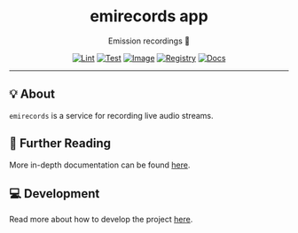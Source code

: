 <h1 align="center">emirecords app</h1>

<div align="center">

Emission recordings 📼

[![Lint](https://github.com/radio-aktywne/app-emirecords/actions/workflows/lint.yaml/badge.svg)](https://github.com/radio-aktywne/app-emirecords/actions/workflows/lint.yaml)
[![Test](https://github.com/radio-aktywne/app-emirecords/actions/workflows/test.yaml/badge.svg)](https://github.com/radio-aktywne/app-emirecords/actions/workflows/test.yaml)
[![Image](https://github.com/radio-aktywne/app-emirecords/actions/workflows/image.yaml/badge.svg)](https://github.com/radio-aktywne/app-emirecords/actions/workflows/image.yaml)
[![Registry](https://github.com/radio-aktywne/app-emirecords/actions/workflows/registry.yaml/badge.svg)](https://github.com/radio-aktywne/app-emirecords/actions/workflows/registry.yaml)
[![Docs](https://github.com/radio-aktywne/app-emirecords/actions/workflows/docs.yaml/badge.svg)](https://github.com/radio-aktywne/app-emirecords/actions/workflows/docs.yaml)

</div>

---

## 💡 About

`emirecords` is a service for recording live audio streams.

## 📄 Further Reading

More in-depth documentation can be found
[here](https://radio-aktywne.github.io/app-emirecords).

## 💻 Development

Read more about how to develop the project
[here](https://github.com/radio-aktywne/app-emirecords/blob/main/CONTRIBUTING.md).
